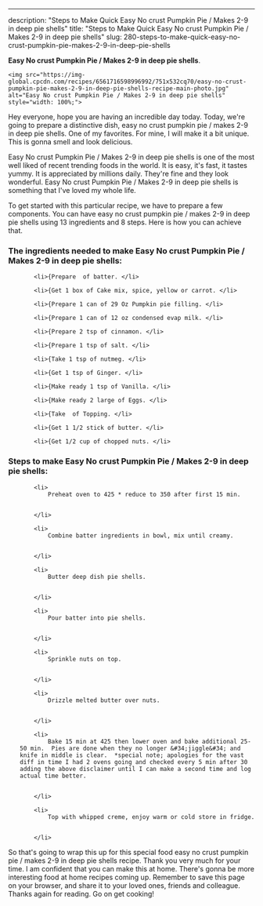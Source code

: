 ---
description: "Steps to Make Quick Easy No crust Pumpkin Pie / Makes 2-9 in deep pie shells"
title: "Steps to Make Quick Easy No crust Pumpkin Pie / Makes 2-9 in deep pie shells"
slug: 280-steps-to-make-quick-easy-no-crust-pumpkin-pie-makes-2-9-in-deep-pie-shells

<p>
	<strong>Easy No crust Pumpkin Pie / Makes 2-9 in deep pie shells</strong>. 
	
</p>
<p>
	
	<img src="https://img-global.cpcdn.com/recipes/6561716598996992/751x532cq70/easy-no-crust-pumpkin-pie-makes-2-9-in-deep-pie-shells-recipe-main-photo.jpg" alt="Easy No crust Pumpkin Pie / Makes 2-9 in deep pie shells" style="width: 100%;">
	
	
</p>
<p>
	Hey everyone, hope you are having an incredible day today. Today, we're going to prepare a distinctive dish, easy no crust pumpkin pie / makes 2-9 in deep pie shells. One of my favorites. For mine, I will make it a bit unique. This is gonna smell and look delicious.
</p>
	
<p>
	Easy No crust Pumpkin Pie / Makes 2-9 in deep pie shells is one of the most well liked of recent trending foods in the world. It is easy, it's fast, it tastes yummy. It is appreciated by millions daily. They're fine and they look wonderful. Easy No crust Pumpkin Pie / Makes 2-9 in deep pie shells is something that I've loved my whole life.
</p>
<p>
	
</p>

<p>
To get started with this particular recipe, we have to prepare a few components. You can have easy no crust pumpkin pie / makes 2-9 in deep pie shells using 13 ingredients and 8 steps. Here is how you can achieve that.
</p>

<h3>The ingredients needed to make Easy No crust Pumpkin Pie / Makes 2-9 in deep pie shells:</h3>

<ol>
	
		<li>{Prepare  of batter. </li>
	
		<li>{Get 1 box of Cake mix, spice, yellow or carrot. </li>
	
		<li>{Prepare 1 can of 29 Oz Pumpkin pie filling. </li>
	
		<li>{Prepare 1 can of 12 oz condensed evap milk. </li>
	
		<li>{Prepare 2 tsp of cinnamon. </li>
	
		<li>{Prepare 1 tsp of salt. </li>
	
		<li>{Take 1 tsp of nutmeg. </li>
	
		<li>{Get 1 tsp of Ginger. </li>
	
		<li>{Make ready 1 tsp of Vanilla. </li>
	
		<li>{Make ready 2 large of Eggs. </li>
	
		<li>{Take  of Topping. </li>
	
		<li>{Get 1 1/2 stick of butter. </li>
	
		<li>{Get 1/2 cup of chopped nuts. </li>
	
</ol>
<p>
	
</p>

<h3>Steps to make Easy No crust Pumpkin Pie / Makes 2-9 in deep pie shells:</h3>

<ol>
	
		<li>
			Preheat oven to 425 * reduce to 350 after first 15 min.
			
			
		</li>
	
		<li>
			Combine batter ingredients in bowl, mix until creamy.
			
			
		</li>
	
		<li>
			Butter deep dish pie shells.
			
			
		</li>
	
		<li>
			Pour batter into pie shells.
			
			
		</li>
	
		<li>
			Sprinkle nuts on top.
			
			
		</li>
	
		<li>
			Drizzle melted butter over nuts.
			
			
		</li>
	
		<li>
			Bake 15 min at 425 then lower oven and bake additional 25-50 min.  Pies are done when they no longer &#34;jiggle&#34; and knife in middle is clear.  *special note; apologies for the vast diff in time I had 2 ovens going and checked every 5 min after 30 adding the above disclaimer until I can make a second time and log actual time better.
			
			
		</li>
	
		<li>
			Top with whipped creme, enjoy warm or cold store in fridge.
			
			
		</li>
	
</ol>

<p>
	
</p>

<p>
	So that's going to wrap this up for this special food easy no crust pumpkin pie / makes 2-9 in deep pie shells recipe. Thank you very much for your time. I am confident that you can make this at home. There's gonna be more interesting food at home recipes coming up. Remember to save this page on your browser, and share it to your loved ones, friends and colleague. Thanks again for reading. Go on get cooking!
</p>
